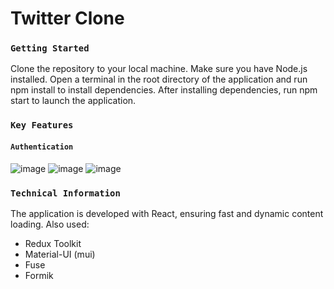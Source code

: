 # Twitter Clone

### `Getting Started`

Clone the repository to your local machine.
Make sure you have Node.js installed.
Open a terminal in the root directory of the application and run npm install to install dependencies.
After installing dependencies, run npm start to launch the application.

### `Key Features`

#### `Authentication`
![image](https://github.com/user-attachments/assets/ae11f70b-e03e-4ce0-9ad4-9a430e5f5844)
![image](https://github.com/user-attachments/assets/5d8b8940-9e01-487f-958b-2976c457c120)
![image](https://github.com/user-attachments/assets/506c435d-6ec5-406c-9d11-05112a958590)

### `Technical Information`

The application is developed with React, ensuring fast and dynamic content loading.
Also used:

- Redux Toolkit
- Material-UI (mui)
- Fuse
- Formik

